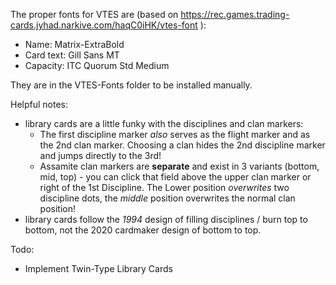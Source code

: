 The proper fonts for VTES are (based on https://rec.games.trading-cards.jyhad.narkive.com/haqC0iHK/vtes-font ):

* Name: Matrix-ExtraBold
* Card text: Gill Sans MT
* Capacity: ITC Quorum Std Medium

They are in the VTES-Fonts folder to be installed manually.

Helpful notes:
* library cards are a little funky with the disciplines and clan markers:
  * The first discipline marker *also* serves as the flight marker and as the 2nd clan marker. Choosing a clan hides the 2nd discipline marker and jumps directly to the 3rd!
  * Assamite clan markers are **separate** and exist in 3 variants (bottom, mid, top) - you can click that field above the upper clan marker or right of the 1st Discipline. The Lower position *overwrites* two discipline dots, the *middle* position overwrites the normal clan position!
* library cards follow the *1994* design of filling disciplines / burn top to bottom, not the 2020 cardmaker design of bottom to top.

Todo:
* Implement Twin-Type Library Cards

